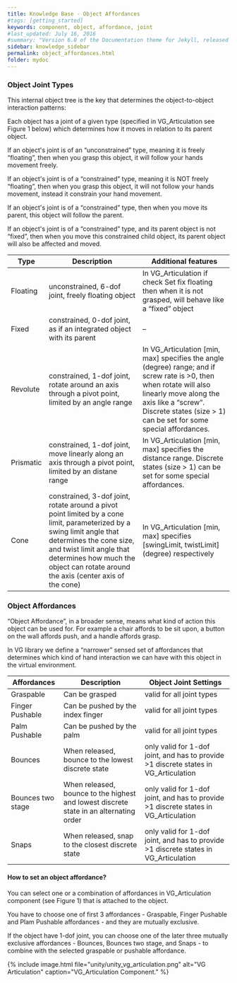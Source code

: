 ```yaml
---
title: Knowledge Base - Object Affordances
#tags: [getting_started]
keywords: component, object, affordance, joint
#last_updated: July 16, 2016
#summary: "Version 6.0 of the Documentation theme for Jekyll, released July 4, 2016, implements relative links so you can view the files offline or on any server without configuring urls and baseurls. Additionally, you can store pages in subdirectories. Templates for alerts and images are available."
sidebar: knowledge_sidebar
permalink: object_affordances.html
folder: mydoc
---
```


### Object Joint Types

This internal object tree is the key that determines the object-to-object interaction patterns:

Each object has a joint of a given type (specified in VG_Articulation see Figure 1 below) which determines how it moves in relation to its parent object.

If an object's joint is of an “unconstrained” type, meaning it is freely “floating”, then when you grasp this object, it will follow your hands movement freely.

If an object's joint is of a “constrained” type, meaning it is NOT freely “floating”, then when you grasp this object, it will not follow your hands movement, instead it constrain your hand movement.

If an object's joint is of a “constrained” type, then when you move its parent, this object will follow the parent.

If an object's joint is of a “constrained” type, and its parent object is not “fixed”, then when you move this constrained child object, its parent object will also be affected and moved.


| Type | Description | Additional features |
|-------|--------|---------|
| Floating | unconstrained, 6-dof joint, freely floating object | In VG_Articulation if check Set fix floating then when it is not grasped, will behave like a “fixed” object |
| Fixed | constrained, 0-dof joint, as if an integrated object with its parent | – |
| Revolute | constrained, 1-dof joint, rotate around an axis through a pivot point, limited by an angle range | In VG_Articulation [min, max] specifies the angle (degree) range; and if screw rate is >0, then when rotate will also linearly move along the axis like a “screw”. Discrete states (size > 1) can be set for some special affordances. | 
| Prismatic | constrained, 1-dof joint, move linearly along an axis through a pivot point, limited by an distane range | In VG_Articulation [min, max] specifies the distance range. Discrete states (size > 1) can be set for some special affordances. | 
| Cone | constrained, 3-dof joint, rotate around a pivot point limited by a cone limit, parameterized by a swing limit angle that determines the cone size, and twist limit angle that determines how much the object can rotate around the axis (center axis of the cone) | In VG_Articulation [min, max] specifies [swingLimit, twistLimit] (degree) respectively | 

### Object Affordances

“Object Affordance”, in a broader sense, means what kind of action this object can be used for. For example a chair affords to be sit upon, a button on the wall affords push, and a handle affords grasp.

In VG library we define a “narrower” sensed set of affordances that determines which kind of hand interaction we can have with this object in the virtual environment. 

| Affordances | Description | Object Joint Settings |
|-------|--------|---------|
| Graspable | Can be grasped | valid for all joint types | 
| Finger Pushable | Can be pushed by the index finger | valid for all joint types | 
| Palm Pushable | Can be pushed by the palm | valid for all joint types | 
| Bounces | When released, bounce to the lowest discrete state | only valid for 1-dof joint, and has to provide >1 discrete states in VG_Articulation | 
| Bounces two stage | When released, bounce to the highest and lowest discrete state in an alternating order | only valid for 1-dof joint, and has to provide >1 discrete states in VG_Articulation | 
| Snaps | When released, snap to the closest discrete state | only valid for 1-dof joint, and has to provide >1 discrete states in VG_Articulation | 

#### How to set an object affordance?

You can select one or a combination of affordances in VG_Articulation component (see Figure 1) that is attached to the object.

You have to choose one of first 3 affordances - Graspable, Finger Pushable and Plam Pushable affordances - and they are mutually exclusive. 

If the object have 1-dof joint, you can choose one of the later three  mutually exclusive affordances - Bounces, Bounces two stage, and Snaps - to combine with the selected graspable or pushable affordance. 

{% include image.html file="unity/unity_vg_articulation.png" alt="VG Articulation" caption="VG_Articulation Component." %}

